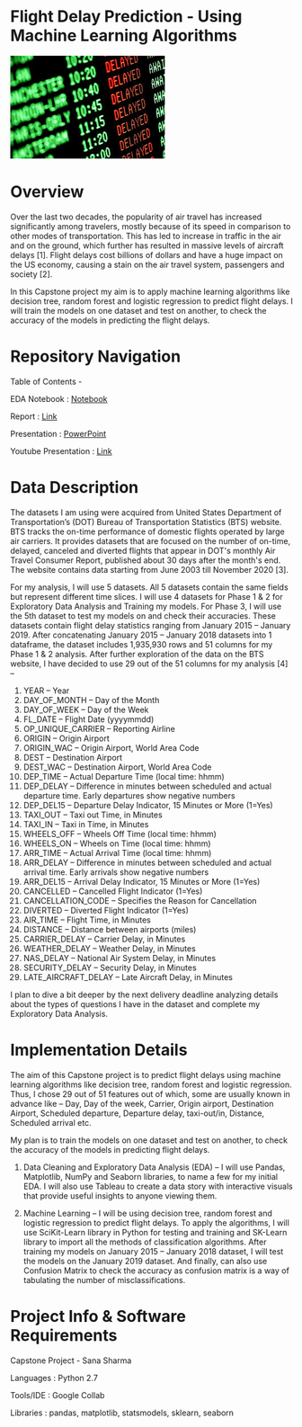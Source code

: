 # Flight Delay Prediction - Using Machine Learning Algorithms 
![Delays](Pictures/delayed.jpeg)

# Overview 
Over the last two decades, the popularity of air travel has increased significantly among travelers, mostly because of its speed in comparison to other modes of transportation. This has led to increase in traffic in the air and on the ground, which further has resulted in massive levels of aircraft delays [1]. Flight delays cost billions of dollars and have a huge impact on the US economy, causing a stain on the air travel system, passengers and society [2]. 

In this Capstone project my aim is to apply machine learning algorithms like decision tree, random forest and logistic regression to predict flight delays. I will train the models on one dataset and test on another, to check the accuracy of the models in predicting the flight delays. 

# Repository Navigation 

Table of Contents -

EDA Notebook               : [Notebook](Notebook/eda_phase1.ipynb)

Report       : [Link](https://sites.google.com/umbc.edu/data606/spring-2021-section-1/sana-sharma?authuser=0)

Presentation       : [PowerPoint]()

Youtube Presentation       : [Link]()

# Data Description

The datasets I am using were acquired from United States Department of Transportation’s (DOT) Bureau of Transportation Statistics (BTS) website. BTS tracks the on-time performance of domestic flights operated by large air carriers. It provides datasets that are focused on the number of on-time, delayed, canceled and diverted flights that appear in DOT's monthly Air Travel Consumer Report, published about 30 days after the month's end. The website contains data starting from June 2003 till November 2020 [3]. 

For my analysis, I will use 5 datasets. All 5 datasets contain the same fields but represent different time slices. I will use 4 datasets for Phase 1 & 2 for Exploratory Data Analysis and Training my models. For Phase 3, I will use the 5th dataset to test my models on and check their accuracies. These datasets contain flight delay statistics ranging from January 2015 – January 2019. After concatenating January 2015 – January 2018 datasets into 1 dataframe, the dataset includes 1,935,930 rows and 51 columns for my Phase 1 & 2 analysis. After further exploration of the data on the BTS website, I have decided to use 29 out of the 51 columns for my analysis [4] –

1.	YEAR – Year                 
2.	DAY_OF_MONTH – Day of the Month
3.	DAY_OF_WEEK – Day of the Week         
4.	FL_DATE – Flight Date (yyyymmdd)            
5.	OP_UNIQUE_CARRIER – Reporting Airline
6.	ORIGIN – Origin Airport             
7.	ORIGIN_WAC – Origin Airport, World Area Code                   
8.	DEST – Destination Airport                        
9.	DEST_WAC – Destination Airport, World Area Code                   
10.	DEP_TIME – Actual Departure Time (local time: hhmm)                              
11.	DEP_DELAY – Difference in minutes between scheduled and actual departure time. Early departures show negative numbers 
12.	DEP_DEL15 – Departure Delay Indicator, 15 Minutes or More (1=Yes)
13.	TAXI_OUT – Taxi out Time, in Minutes           
14.	TAXI_IN – Taxi in Time, in Minutes         
15.	WHEELS_OFF – Wheels Off Time (local time: hhmm)
16.	WHEELS_ON – Wheels on Time (local time: hhmm)       
17.	ARR_TIME – Actual Arrival Time (local time: hhmm)                  
18.	ARR_DELAY – Difference in minutes between scheduled and actual arrival time. Early arrivals show negative numbers
19.	ARR_DEL15 – Arrival Delay Indicator, 15 Minutes or More (1=Yes)
20.	CANCELLED – Cancelled Flight Indicator (1=Yes)    
21.	CANCELLATION_CODE – Specifies the Reason for Cancellation
22.	DIVERTED – Diverted Flight Indicator (1=Yes)     
23.	AIR_TIME – Flight Time, in Minutes       
24.	DISTANCE – Distance between airports (miles)           
25.	CARRIER_DELAY – Carrier Delay, in Minutes  
26.	WEATHER_DELAY – Weather Delay, in Minutes
27.	NAS_DELAY – National Air System Delay, in Minutes         
28.	SECURITY_DELAY – Security Delay, in Minutes   
29.	LATE_AIRCRAFT_DELAY – Late Aircraft Delay, in Minutes

I plan to dive a bit deeper by the next delivery deadline analyzing details about the types of questions I have in the dataset and complete my Exploratory Data Analysis.

# Implementation Details
The aim of this Capstone project is to predict flight delays using machine learning algorithms like decision tree, random forest and logistic regression. Thus, I chose 29 out of 51 features out of which, some are usually known in advance like – Day, Day of the week, Carrier, Origin airport, Destination Airport, Scheduled departure, Departure delay, taxi-out/in, Distance, Scheduled arrival etc.
 
My plan is to train the models on one dataset and test on another, to check the accuracy of the models in predicting flight delays. 

1. Data Cleaning and Exploratory Data Analysis (EDA) –
I will use Pandas, Matplotlib, NumPy and Seaborn libraries, to name a few for my initial EDA. I will also use Tableau to create a data story with interactive visuals that provide useful insights to anyone viewing them.

2. Machine Learning – 
I will be using decision tree, random forest and logistic regression to predict flight delays. To apply the algorithms, I will use SciKit-Learn library in Python for testing and training and SK-Learn library to import all the methods of classification algorithms. After training my models on January 2015 – January 2018 dataset, I will test the models on the January 2019 dataset. And finally, can also use Confusion Matrix to check the accuracy as confusion matrix is a way of tabulating the number of misclassifications.

# Project Info & Software Requirements
Capstone Project - Sana Sharma

Languages    : Python 2.7

Tools/IDE    : Google Collab

Libraries    : pandas, matplotlib, statsmodels, sklearn, seaborn
